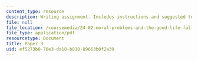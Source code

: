 ```yaml
---
content_type: resource
description: Writing assignment. Includes instructions and suggested topics.
file: null
file_location: /coursemedia/24-02-moral-problems-and-the-good-life-fall-2008/ef5273b070e3da18b81089663b0f2a39_paper_3.pdf
file_type: application/pdf
resourcetype: Document
title: Paper 3
uid: ef5273b0-70e3-da18-b810-89663b0f2a39
---
```

